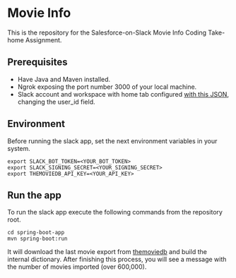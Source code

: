 # Movie Info

This is the repository for the Salesforce-on-Slack Movie Info Coding Take-home Assignment.

## Prerequisites
* Have Java and Maven installed.
* Ngrok exposing the port number 3000 of your local machine.
* Slack account and workspace with home tab configured [with this JSON](https://github.com/danielblanco96/movie-info/blob/main/assets/view/home.json), changing the user_id field.

## Environment
Before running the slack app, set the next environment variables in your system.
```
export SLACK_BOT_TOKEN=<YOUR_BOT_TOKEN>
export SLACK_SIGNING_SECRET=<YOUR_SIGNING_SECRET>
export THEMOVIEDB_API_KEY=<YOUR_API_KEY>
```

## Run the app
To run the slack app execute the following commands from the repository root.
```
cd spring-boot-app
mvn spring-boot:run
```
It will download the last movie export from [themoviedb](https://www.themoviedb.org/) and build the internal dictionary. After finishing this process, you will see a message with the number of movies imported (over 600,000).
